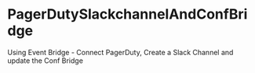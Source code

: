 # PagerDutySlackchannelAndConfBridge
Using Event Bridge - Connect PagerDuty, Create a Slack Channel and update the Conf Bridge

